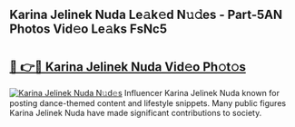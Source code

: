 ## Karina Jelinek Nuda Le𝚊k𝚎d N𝚞𝚍es - Part-5AN Photos Vid𝚎o Le𝚊ks FsNc5

# <h2><a href="http://fbdbm69.evod.top/?m=Karina+Jelinek+Nuda">🔗 👉🔴 Karina Jelinek Nuda Vid𝚎o Ph𝚘t𝚘s</a></h2>

[![Karina Jelinek Nuda N𝚞d𝚎s](https://i.imgur.com/8V9OHl7.gif)](http://fbdbm69.evod.top/?m=Karina+Jelinek+Nuda)
Influencer Karina Jelinek Nuda known for posting dance-themed content and lifestyle snippets. Many public figures Karina Jelinek Nuda have made significant contributions to society. 
